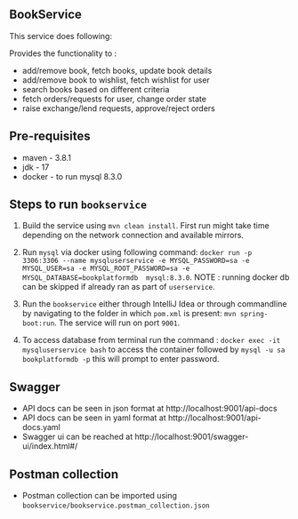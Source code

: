 **BookService**
-
This service does following:

Provides the functionality to :
- add/remove book, fetch books, update book details
- add/remove book to wishlist, fetch wishlist for user
- search books based on different criteria
- fetch orders/requests for user, change order state
- raise exchange/lend requests, approve/reject orders

Pre-requisites
-
- maven - 3.8.1
- jdk - 17
- docker - to run mysql 8.3.0

Steps to run `bookservice`
-
1. Build the service using `mvn clean install`. First run might take time depending on the network connection and available mirrors.

2. Run `mysql` via docker using following command: `docker run -p 3306:3306 --name mysqluserservice -e MYSQL_PASSWORD=sa -e MYSQL_USER=sa -e MYSQL_ROOT_PASSWORD=sa -e MYSQL_DATABASE=bookplatformdb  mysql:8.3.0`. NOTE : running docker db can be skipped if already ran as part of `userservice`.

3. Run the `bookservice` either through IntelliJ Idea or through commandline by navigating to the folder in which `pom.xml` is present: `mvn spring-boot:run`. The service will run on port `9001`.

4. To access database from terminal run the command : `docker exec -it mysqluserservice bash` to access the container followed by `mysql -u sa bookplatformdb -p` this will prompt to enter password.

Swagger
- 
- API docs can be seen in json format at http://localhost:9001/api-docs
- API docs can be seen in yaml format at http://localhost:9001/api-docs.yaml
- Swagger ui can be reached at http://localhost:9001/swagger-ui/index.html#/

Postman collection
-
- Postman collection can be imported using `bookservice/bookservice.postman_collection.json`